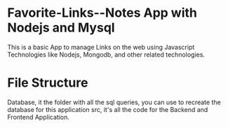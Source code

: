 # Favorite-Links--Notes App with Nodejs and Mysql
This is a basic App to manage Links on the web using Javascript Technologies like Nodejs, Mongodb, and other related technologies.

# File Structure
Database, it the folder with all the sql queries, you can use to recreate the database for this application src, it's all the code for the Backend and Frontend Application.
